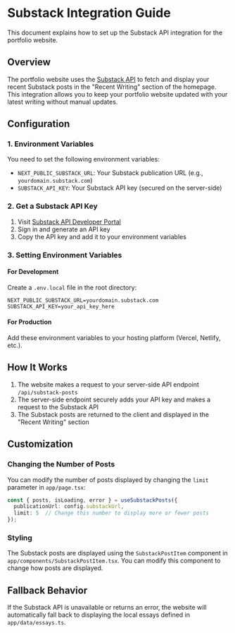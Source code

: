 # Substack Integration Guide

This document explains how to set up the Substack API integration for the portfolio website.

## Overview

The portfolio website uses the [Substack API](https://substackapi.dev) to fetch and display your recent Substack posts in the "Recent Writing" section of the homepage. This integration allows you to keep your portfolio website updated with your latest writing without manual updates.

## Configuration

### 1. Environment Variables

You need to set the following environment variables:

- `NEXT_PUBLIC_SUBSTACK_URL`: Your Substack publication URL (e.g., `yourdomain.substack.com`)
- `SUBSTACK_API_KEY`: Your Substack API key (secured on the server-side)

### 2. Get a Substack API Key

1. Visit [Substack API Developer Portal](https://auth.substackapi.dev/)
2. Sign in and generate an API key
3. Copy the API key and add it to your environment variables

### 3. Setting Environment Variables

#### For Development

Create a `.env.local` file in the root directory:

```
NEXT_PUBLIC_SUBSTACK_URL=yourdomain.substack.com
SUBSTACK_API_KEY=your_api_key_here
```

#### For Production

Add these environment variables to your hosting platform (Vercel, Netlify, etc.).

## How It Works

1. The website makes a request to your server-side API endpoint `/api/substack-posts`
2. The server-side endpoint securely adds your API key and makes a request to the Substack API
3. The Substack posts are returned to the client and displayed in the "Recent Writing" section

## Customization

### Changing the Number of Posts

You can modify the number of posts displayed by changing the `limit` parameter in `app/page.tsx`:

```typescript
const { posts, isLoading, error } = useSubstackPosts({
  publicationUrl: config.substackUrl,
  limit: 5  // Change this number to display more or fewer posts
});
```

### Styling

The Substack posts are displayed using the `SubstackPostItem` component in `app/components/SubstackPostItem.tsx`. You can modify this component to change how posts are displayed.

## Fallback Behavior

If the Substack API is unavailable or returns an error, the website will automatically fall back to displaying the local essays defined in `app/data/essays.ts`. 